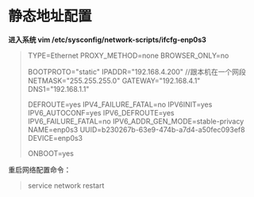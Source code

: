 # 静态地址配置

**进入系统 vim   /etc/sysconfig/network-scripts/ifcfg-enp0s3**

> TYPE=Ethernet
> PROXY_METHOD=none
> BROWSER_ONLY=no
>
> BOOTPROTO="static"
> IPADDR="192.168.4.200"          //跟本机在一个网段
> NETMASK="255.255.255.0"
> GATEWAY="192.168.4.1"
> DNS1="192.168.1.1"
>
> DEFROUTE=yes
> IPV4_FAILURE_FATAL=no
> IPV6INIT=yes
> IPV6_AUTOCONF=yes
> IPV6_DEFROUTE=yes
> IPV6_FAILURE_FATAL=no
> IPV6_ADDR_GEN_MODE=stable-privacy
> NAME=enp0s3
> UUID=b230267b-63e9-474b-a7d4-a50fec093ef8
> DEVICE=enp0s3
>
> ONBOOT=yes 

重启网络配置命令：

> service network restart

